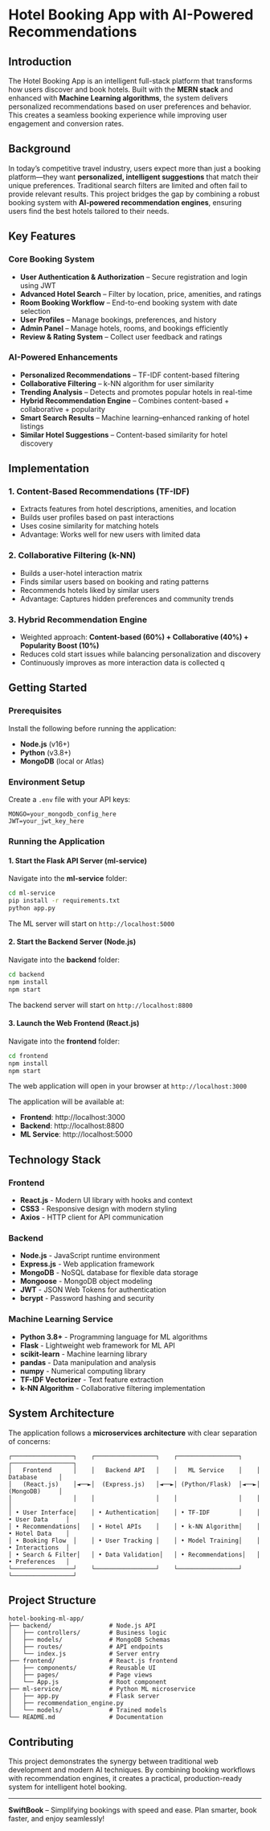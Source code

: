 # Hotel Booking App with AI-Powered Recommendations

## Introduction

The Hotel Booking App is an intelligent full-stack platform that transforms how users discover and book hotels. Built with the **MERN stack** and enhanced with **Machine Learning algorithms**, the system delivers personalized recommendations based on user preferences and behavior. This creates a seamless booking experience while improving user engagement and conversion rates.

## Background

In today’s competitive travel industry, users expect more than just a booking platform—they want **personalized, intelligent suggestions** that match their unique preferences. Traditional search filters are limited and often fail to provide relevant results. This project bridges the gap by combining a robust booking system with **AI-powered recommendation engines**, ensuring users find the best hotels tailored to their needs.


## Key Features

### Core Booking System

- **User Authentication & Authorization** – Secure registration and login using JWT
- **Advanced Hotel Search** – Filter by location, price, amenities, and ratings
- **Room Booking Workflow** – End-to-end booking system with date selection
- **User Profiles** – Manage bookings, preferences, and history
- **Admin Panel** – Manage hotels, rooms, and bookings efficiently
- **Review & Rating System** – Collect user feedback and ratings
    

### AI-Powered Enhancements

- **Personalized Recommendations** – TF-IDF content-based filtering  
- **Collaborative Filtering** – k-NN algorithm for user similarity  
- **Trending Analysis** – Detects and promotes popular hotels in real-time  
- **Hybrid Recommendation Engine** – Combines content-based + collaborative + popularity  
- **Smart Search Results** – Machine learning–enhanced ranking of hotel listings  
- **Similar Hotel Suggestions** – Content-based similarity for hotel discovery  
    

## Implementation

### 1. Content-Based Recommendations (TF-IDF)  
- Extracts features from hotel descriptions, amenities, and location  
- Builds user profiles based on past interactions  
- Uses cosine similarity for matching hotels  
- Advantage: Works well for new users with limited data  

### 2. Collaborative Filtering (k-NN)  
- Builds a user-hotel interaction matrix  
- Finds similar users based on booking and rating patterns  
- Recommends hotels liked by similar users  
- Advantage: Captures hidden preferences and community trends  

### 3. Hybrid Recommendation Engine  
- Weighted approach: **Content-based (60%) + Collaborative (40%) + Popularity Boost (10%)**  
- Reduces cold start issues while balancing personalization and discovery  
- Continuously improves as more interaction data is collected   q 
    


## Getting Started

### Prerequisites  
Install the following before running the application:  
- **Node.js** (v16+)  
- **Python** (v3.8+)  
- **MongoDB** (local or Atlas)


### Environment Setup
Create a `.env` file with your API keys:
```env
MONGO=your_mongodb_config_here
JWT=your_jwt_key_here
```

### Running the Application
#### 1. Start the Flask API Server (ml-service)
Navigate into the **ml-service** folder:

```bash
cd ml-service
pip install -r requirements.txt
python app.py
```
The ML server will start on `http://localhost:5000`

#### 2. Start the Backend Server (Node.js)
Navigate into the **backend** folder:

```bash
cd backend
npm install
npm start
```
The backend server will start on `http://localhost:8800`

#### 3. Launch the Web Frontend (React.js)
Navigate into the **frontend** folder:

```bash
cd frontend
npm install
npm start
```
The web application will open in your browser at `http://localhost:3000`


The application will be available at:
- **Frontend**: http://localhost:3000
- **Backend**: http://localhost:8800
- **ML Service**: http://localhost:5000



## Technology Stack

### Frontend
- **React.js** - Modern UI library with hooks and context
- **CSS3** - Responsive design with modern styling
- **Axios** - HTTP client for API communication

### Backend
- **Node.js** - JavaScript runtime environment
- **Express.js** - Web application framework
- **MongoDB** - NoSQL database for flexible data storage
- **Mongoose** - MongoDB object modeling
- **JWT** - JSON Web Tokens for authentication
- **bcrypt** - Password hashing and security

### Machine Learning Service
- **Python 3.8+** - Programming language for ML algorithms
- **Flask** - Lightweight web framework for ML API
- **scikit-learn** - Machine learning library
- **pandas** - Data manipulation and analysis
- **numpy** - Numerical computing library
- **TF-IDF Vectorizer** - Text feature extraction
- **k-NN Algorithm** - Collaborative filtering implementation



## System Architecture

The application follows a **microservices architecture** with clear separation of concerns:

```
┌─────────────────┐    ┌─────────────────┐    ┌─────────────────┐    ┌─────────────────┐
│   Frontend      │    │   Backend API   │    │   ML Service    │    │   Database      │
│   (React.js)    │◄──►│  (Express.js)   │◄──►│ (Python/Flask)  │◄──►│   (MongoDB)     │
│                 │    │                 │    │                 │    │                 │
│ • User Interface│    │ • Authentication│    │ • TF-IDF        │    │ • User Data     │
│ • Recommendations│   │ • Hotel APIs    │    │ • k-NN Algorithm│    │ • Hotel Data    │
│ • Booking Flow  │    │ • User Tracking │    │ • Model Training│    │ • Interactions  │
│ • Search & Filter│   │ • Data Validation│   │ • Recommendations│   │ • Preferences   │
└─────────────────┘    └─────────────────┘    └─────────────────┘    └─────────────────┘
```


## Project Structure

```
hotel-booking-ml-app/
├── backend/                # Node.js API
│   ├── controllers/        # Business logic
│   ├── models/             # MongoDB Schemas
│   ├── routes/             # API endpoints
│   └── index.js            # Server entry
├── frontend/               # React.js frontend
│   ├── components/         # Reusable UI
│   ├── pages/              # Page views
│   └── App.js              # Root component
├── ml-service/             # Python ML microservice
│   ├── app.py              # Flask server
│   ├── recommendation_engine.py
│   └── models/             # Trained models
└── README.md               # Documentation

```

## Contributing
This project demonstrates the synergy between traditional web development and modern AI techniques. By combining booking workflows with recommendation engines, it creates a practical, production-ready system for intelligent hotel booking.

---

**SwiftBook** – Simplifying bookings with speed and ease. Plan smarter, book faster, and enjoy seamlessly! 